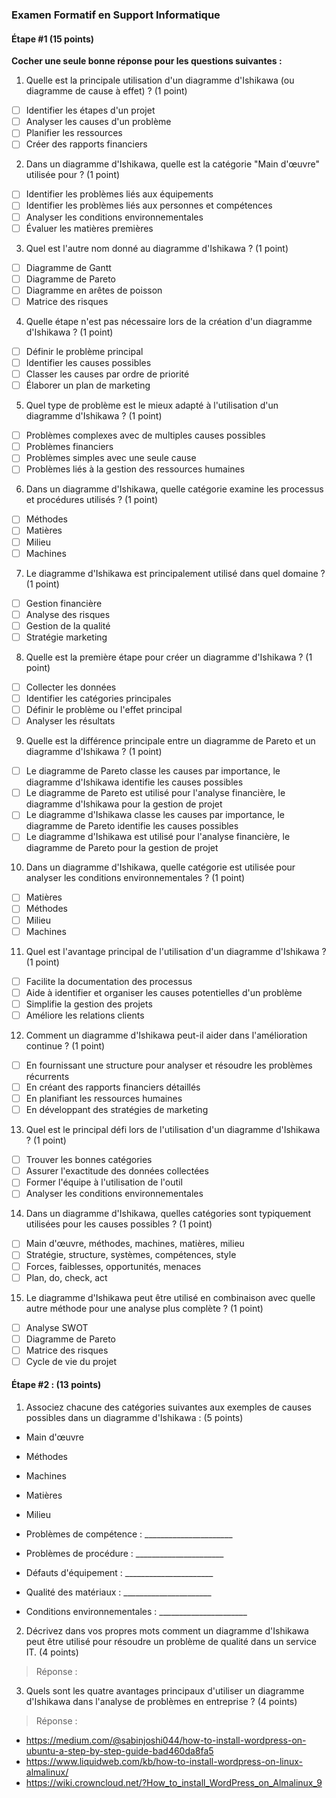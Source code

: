 ### Examen Formatif en Support Informatique

#### Étape #1 (15 points)

**Cocher une seule bonne réponse pour les questions suivantes :**

1) Quelle est la principale utilisation d'un diagramme d'Ishikawa (ou diagramme de cause à effet) ? (1 point)

- ☐ Identifier les étapes d'un projet
- ☐ Analyser les causes d'un problème
- ☐ Planifier les ressources
- ☐ Créer des rapports financiers

2) Dans un diagramme d'Ishikawa, quelle est la catégorie "Main d'œuvre" utilisée pour ? (1 point)

- ☐ Identifier les problèmes liés aux équipements
- ☐ Identifier les problèmes liés aux personnes et compétences
- ☐ Analyser les conditions environnementales
- ☐ Évaluer les matières premières

3) Quel est l'autre nom donné au diagramme d'Ishikawa ? (1 point)

- ☐ Diagramme de Gantt
- ☐ Diagramme de Pareto
- ☐ Diagramme en arêtes de poisson
- ☐ Matrice des risques

4) Quelle étape n'est pas nécessaire lors de la création d'un diagramme d'Ishikawa ? (1 point)

- ☐ Définir le problème principal
- ☐ Identifier les causes possibles
- ☐ Classer les causes par ordre de priorité
- ☐ Élaborer un plan de marketing

5) Quel type de problème est le mieux adapté à l'utilisation d'un diagramme d'Ishikawa ? (1 point)

- ☐ Problèmes complexes avec de multiples causes possibles
- ☐ Problèmes financiers
- ☐ Problèmes simples avec une seule cause
- ☐ Problèmes liés à la gestion des ressources humaines

6) Dans un diagramme d'Ishikawa, quelle catégorie examine les processus et procédures utilisés ? (1 point)

- ☐ Méthodes
- ☐ Matières
- ☐ Milieu
- ☐ Machines

7) Le diagramme d'Ishikawa est principalement utilisé dans quel domaine ? (1 point)

- ☐ Gestion financière
- ☐ Analyse des risques
- ☐ Gestion de la qualité
- ☐ Stratégie marketing

8) Quelle est la première étape pour créer un diagramme d'Ishikawa ? (1 point)

- ☐ Collecter les données
- ☐ Identifier les catégories principales
- ☐ Définir le problème ou l'effet principal
- ☐ Analyser les résultats

9) Quelle est la différence principale entre un diagramme de Pareto et un diagramme d'Ishikawa ? (1 point)

- ☐ Le diagramme de Pareto classe les causes par importance, le diagramme d'Ishikawa identifie les causes possibles
- ☐ Le diagramme de Pareto est utilisé pour l'analyse financière, le diagramme d'Ishikawa pour la gestion de projet
- ☐ Le diagramme d'Ishikawa classe les causes par importance, le diagramme de Pareto identifie les causes possibles
- ☐ Le diagramme d'Ishikawa est utilisé pour l'analyse financière, le diagramme de Pareto pour la gestion de projet

10) Dans un diagramme d'Ishikawa, quelle catégorie est utilisée pour analyser les conditions environnementales ? (1 point)

- ☐ Matières
- ☐ Méthodes
- ☐ Milieu
- ☐ Machines

11) Quel est l'avantage principal de l'utilisation d'un diagramme d'Ishikawa ? (1 point)

- ☐ Facilite la documentation des processus
- ☐ Aide à identifier et organiser les causes potentielles d'un problème
- ☐ Simplifie la gestion des projets
- ☐ Améliore les relations clients

12) Comment un diagramme d'Ishikawa peut-il aider dans l'amélioration continue ? (1 point)

- ☐ En fournissant une structure pour analyser et résoudre les problèmes récurrents
- ☐ En créant des rapports financiers détaillés
- ☐ En planifiant les ressources humaines
- ☐ En développant des stratégies de marketing

13) Quel est le principal défi lors de l'utilisation d'un diagramme d'Ishikawa ? (1 point)

- ☐ Trouver les bonnes catégories
- ☐ Assurer l'exactitude des données collectées
- ☐ Former l'équipe à l'utilisation de l'outil
- ☐ Analyser les conditions environnementales

14) Dans un diagramme d'Ishikawa, quelles catégories sont typiquement utilisées pour les causes possibles ? (1 point)

- ☐ Main d'œuvre, méthodes, machines, matières, milieu
- ☐ Stratégie, structure, systèmes, compétences, style
- ☐ Forces, faiblesses, opportunités, menaces
- ☐ Plan, do, check, act

15) Le diagramme d'Ishikawa peut être utilisé en combinaison avec quelle autre méthode pour une analyse plus complète ? (1 point)

- ☐ Analyse SWOT
- ☐ Diagramme de Pareto
- ☐ Matrice des risques
- ☐ Cycle de vie du projet

#### Étape #2 : (13 points)

1) Associez chacune des catégories suivantes aux exemples de causes possibles dans un diagramme d'Ishikawa : (5 points)

- Main d'œuvre
- Méthodes
- Machines
- Matières
- Milieu

- Problèmes de compétence : ______________________
- Problèmes de procédure : ______________________
- Défauts d'équipement : ______________________
- Qualité des matériaux : ______________________
- Conditions environnementales : ______________________

2) Décrivez dans vos propres mots comment un diagramme d'Ishikawa peut être utilisé pour résoudre un problème de qualité dans un service IT. (4 points)

> Réponse :

3) Quels sont les quatre avantages principaux d'utiliser un diagramme d'Ishikawa dans l'analyse de problèmes en entreprise ? (4 points)

> Réponse :



- https://medium.com/@sabinjoshi044/how-to-install-wordpress-on-ubuntu-a-step-by-step-guide-bad460da8fa5
- https://www.liquidweb.com/kb/how-to-install-wordpress-on-linux-almalinux/
- https://wiki.crowncloud.net/?How_to_install_WordPress_on_Almalinux_9

